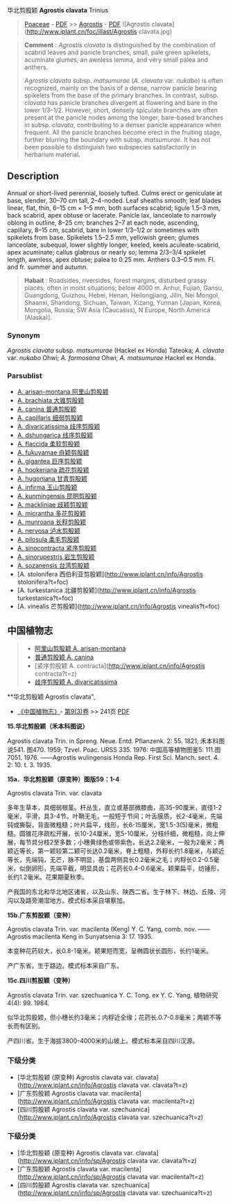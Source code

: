 华北剪股颖 **Agrostis clavata** Trinius

> [Poaceae](http://www.iplant.cn/info/Poaceae?t=foc) - [PDF](http://www.iplant.cn/foc/pdf/Poaceae.pdf) >> [Agrostis](Agrostis-剪股颖属.md) - [PDF](http://www.iplant.cn/foc/pdf/Agrostis.pdf)
![Agrostis clavata](http://www.iplant.cn/foc/illast/Agrostis clavata.jpg)


> **Comment** : 
> *Agrostis clavata* is distinguished by the combination of scabrid leaves and panicle branches, small, pale green spikelets, acuminate glumes, an awnless lemma, and very small palea and anthers.
>
> *Agrostis clavata* subsp. *matsumurae* (*A. clavata* var. *nukabo*) is often recognized, mainly on the basis of a dense, narrow panicle bearing spikelets from the base of the primary branches. In contrast, subsp. *clavata* has panicle branches divergent at flowering and bare in the lower 1/3–1/2. However, short, densely spiculate branches are often present at the panicle nodes among the longer, bare-based branches in subsp. *clavata*, contributing to a denser panicle appearance when frequent. All the panicle branches become erect in the fruiting stage, further blurring the boundary with subsp. *matsumurae*. It has not been possible to distinguish two subspecies satisfactorily in herbarium material.

## Description

Annual or short-lived perennial, loosely tufted. Culms erect or geniculate at base, slender, 30–70 cm tall, 2–4-noded. Leaf sheaths smooth; leaf blades linear, flat, thin, 6–15 cm × 1–5 mm, both surfaces scabrid; ligule 1.5–3 mm, back scabrid, apex obtuse or lacerate. Panicle lax, lanceolate to narrowly oblong in outline, 8–25 cm; branches 2–7 at each node, ascending, capillary, 8–15 cm, scabrid, bare in lower 1/3–1/2 or sometimes with spikelets from base. Spikelets 1.5–2.5 mm, yellowish green; glumes lanceolate, subequal, lower slightly longer, keeled, keels aculeate-scabrid, apex acuminate; callus glabrous or nearly so; lemma 2/3–3/4 spikelet length, awnless, apex obtuse; palea to 0.25 mm. Anthers 0.3–0.5 mm. Fl. and fr. summer and autumn.


> **Habait** : 
> Roadsides, riversides, forest margins, disturbed grassy places, often in moist situations; below 4000 m. Anhui, Fujian, Gansu, Guangdong, Guizhou, Hebei, Henan, Heilongjiang, Jilin, Nei Mongol, Shaanxi, Shandong, Sichuan, Taiwan, Xizang, Yunnan [Japan, Korea, Mongolia, Russia; SW Asia (Caucasus), N Europe, North America (Alaska)].

### Synonym
*Agrostis clavata* subsp. *matsumurae* (Hackel ex Honda) Tateoka; *A. clavata* var. *nukabo* Ohwi; *A. formosana* Ohwi; *A. matsumurae* Hackel ex Honda.

### Parsublist

* [A.  arisan-montana  阿里山剪股颖](Agrostis-arisan-montana-阿里山剪股颖.md)
* [A.  brachiata  大锥剪股颖](Agrostis-brachiata-大锥剪股颖.md)
* [A.  canina  普通剪股颖](Agrostis-canina-普通剪股颖.md)
* [A.  capillaris  细弱剪股颖](Agrostis-capillaris-细弱剪股颖.md)
* [A.  divaricatissima  歧序剪股颖](Agrostis-divaricatissima-歧序剪股颖.md)
* [A.  dshungarica  线序剪股颖](Agrostis-dshungarica-线序剪股颖.md)
* [A.  flaccida  柔软剪股颖](Agrostis-flaccida-柔软剪股颖.md)
* [A.  fukuyamae  舟颖剪股颖](Agrostis-fukuyamae-舟颖剪股颖.md)
* [A.  gigantea  巨序剪股颖](Agrostis-gigantea-巨序剪股颖.md)
* [A.  hookeriana  疏花剪股颖](Agrostis-hookeriana-疏花剪股颖.md)
* [A.  hugoniana  甘青剪股颖](Agrostis-hugoniana-甘青剪股颖.md)
* [A.  infirma  玉山剪股颖](Agrostis-infirma-玉山剪股颖.md)
* [A.  kunmingensis  昆明剪股颖](Agrostis-kunmingensis-昆明剪股颖.md)
* [A.  mackliniae  歧颖剪股颖](Agrostis-mackliniae-歧颖剪股颖.md)
* [A.  micrantha  多花剪股颖](Agrostis-micrantha-多花剪股颖.md)
* [A.  munroana  长稃剪股颖](Agrostis-munroana-长稃剪股颖.md)
* [A.  nervosa  泸水剪股颖](Agrostis-nervosa-泸水剪股颖.md)
* [A.  pilosula  柔毛剪股颖](Agrostis-pilosula-柔毛剪股颖.md)
* [A.  sinocontracta  紧序剪股颖](Agrostis-sinocontracta-紧序剪股颖.md)
* [A.  sinorupestris  岩生剪股颖](Agrostis-sinorupestris-岩生剪股颖.md)
* [A.  sozanensis  台湾剪股颖](Agrostis-sozanensis-台湾剪股颖.md)
* [A.  stolonifera  西伯利亚剪股颖](http://www.iplant.cn/info/Agrostis stolonifera?t=foc)
* [A.  turkestanica  北疆剪股颖](http://www.iplant.cn/info/Agrostis turkestanica?t=foc)
* [A.  vinealis  芒剪股颖](http://www.iplant.cn/info/Agrostis vinealis?t=foc)


## 中国植物志

> * [阿里山剪股颖  A.  arisan-montana](Agrostis-arisan-montana-阿里山剪股颖.md)
> * [普通剪股颖  A.  canina](Agrostis-canina-普通剪股颖.md)
> * [紧序剪股颖  A.  contracta](http://www.iplant.cn/info/Agrostis contracta?t=z)
> * [歧序剪股颖  A.  divaricatissima](Agrostis-divaricatissima-歧序剪股颖.md)


**华北剪股颖 Agrostis clavata",


* [《中国植物志》](http://www.iplant.cn/frps)- [第9(3)卷](http://www.iplant.cn/frps/vol/9(3)) >> 241页 [PDF](http://www.iplant.cn/frps/pdf/9(3)/241.pdf)


**15.华北剪股颖（禾本科图说）**

Agrostis clavata Trin. in Spreng. Neue. Entd. Pflanzenk. 2: 55. 1821; 禾本科图说541. 图470. 1959; Tzvel. Poac. URSS 335. 1976: 中国高等植物图鉴5: 111.图7051. 1976. ——Agrostis wulingensis Honda Rep. First Sci. Manch. sect. 4. 2: 10. t. 3. 1935.

**15a．华北剪股颖（原变种）图版59：1-4**

Agrostis clavata Trin. var. clavata

多年生草本，具细弱根茎。秆丛生，直立或基部微膝曲，高35-90厘米，直径1-2毫米，平滑，具3-4节。叶鞘无毛，一般短于节间；叶舌膜质，长2-4毫米，先端钝或撕裂，背面微粗糙；叶片扁平，线形，长6-15厘米，宽1.5-3(5)毫米，微粗糙。圆锥花序疏松开展，长10-24厘米，宽5-10厘米，分枝纤细，微粗糙，向上伸展，每节具分枝2至多数；小穗黄绿色或带紫色，长达2.2毫米，一般为2毫米；两颖近等长，第一颖较第二颖可长达0.2毫米，脊上粗糙，外稃长约1.8毫米，与颖近等长，先端钝，无芒，脉不明显，基盘两侧具长0.2毫米之毛；内稃长0.2-0.5毫米，似倒卵形，先端平截，明显具齿；花药长0.4-0.6毫米。颖果扁平，纺锤形，长约1.2毫米。花果期夏秋季。

产我国的东北和华北地区诸省，以及山东、陕西二省。生于林下、林边、丘陵、河沟以及路旁潮湿地方。模式标本采自堪察加。

**15b.广东剪股颖（变种）**

Agrostis clavata Trin. var. macilenta (Keng) Y. C. Yang, comb. nov. ——Agrostis macilenta Keng in Sunyatsenia 3: 17. 1935.

本变种花药较大，长0.8-1毫米。颖果短而宽，呈椭圆状长圆形，长约1毫米。

产广东省。生于路边。模式标本采自广东。

**15c.四川剪股颖（变种）**

Agrostis clavata Trin. var. szechuanica Y. C. Tong. ex Y. C. Yang, 植物研究4(4): 99. 1984.

似华北剪股颖，但小穗长约3毫米；内稃近全缘；花药长.0.7-0.8毫米；两颖不等长而有区别。

产四川省。生于海拔3800-4000米的山坡上。模式标本采自四川汉源。

### 下级分类
* [华北剪股颖 (原变种)  Agrostis clavata var. clavata](http://www.iplant.cn/info/Agrostis clavata var. clavata?t=z)
* [广东剪股颖   Agrostis clavata var. macilenta](http://www.iplant.cn/info/Agrostis clavata var. macilenta?t=z)
* [四川剪股颖  Agrostis clavata var. szechuanica](http://www.iplant.cn/info/Agrostis clavata var. szechuanica?t=z)

### 下级分类
* [华北剪股颖 (原变种)  Agrostis clavata var. clavata](http://www.iplant.cn/info/sp/Agrostis clavata var. clavata?t=z)
* [广东剪股颖   Agrostis clavata var. macilenta](http://www.iplant.cn/info/sp/Agrostis clavata var. macilenta?t=z)
* [四川剪股颖  Agrostis clavata var. szechuanica](http://www.iplant.cn/info/sp/Agrostis clavata var. szechuanica?t=z)
